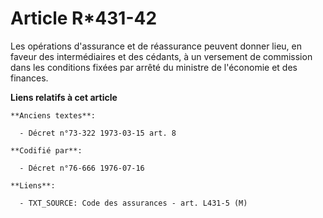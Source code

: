 # Article R*431-42

Les opérations d'assurance et de réassurance peuvent donner lieu, en faveur des intermédiaires et des cédants, à un versement
de commission dans les conditions fixées par arrêté du ministre de l'économie et des finances.

**Liens relatifs à cet article**

	**Anciens textes**:

	  - Décret n°73-322 1973-03-15 art. 8

	**Codifié par**:

	  - Décret n°76-666 1976-07-16

	**Liens**:

	  - TXT_SOURCE: Code des assurances - art. L431-5 (M)

